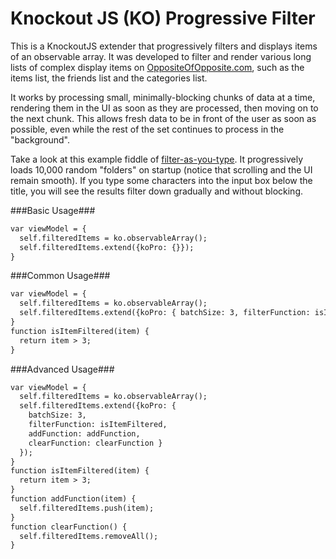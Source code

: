 Knockout JS (KO) Progressive Filter
=====

This is a KnockoutJS extender that progressively filters and displays items of an observable array. It was developed to filter and render various long lists of complex display items on [OppositeOfOpposite.com](http://www.oppositeofopposite.com/), such as the items list, the friends list and the categories list.

It works by processing small, minimally-blocking chunks of data at a time, rendering them in the UI as soon as they are processed, then moving on to the next chunk. This allows fresh data to be in front of the user as soon as possible, even while the rest of the set continues to process in the "background".

Take a look at this example fiddle of [filter-as-you-type](http://jsfiddle.net/thinkloop/Mkg72/). It progressively loads 10,000 random "folders" on startup (notice that scrolling and the UI remain smooth). If you type some characters into the input box below the title, you will see the results filter down gradually and without blocking.

###Basic Usage###
```html
var viewModel = {
  self.filteredItems = ko.observableArray();
  self.filteredItems.extend({koPro: {}});
}
```

###Common Usage###
```html
var viewModel = {
  self.filteredItems = ko.observableArray();
  self.filteredItems.extend({koPro: { batchSize: 3, filterFunction: isItemFiltered }});
}
function isItemFiltered(item) {
  return item > 3;
}
```

###Advanced Usage###
```html
var viewModel = {
  self.filteredItems = ko.observableArray();
  self.filteredItems.extend({koPro: { 
    batchSize: 3, 
    filterFunction: isItemFiltered, 
    addFunction: addFunction, 
    clearFunction: clearFunction }
  });
}
function isItemFiltered(item) {
  return item > 3;
}
function addFunction(item) {
  self.filteredItems.push(item);
}
function clearFunction() {
  self.filteredItems.removeAll();
}
```
